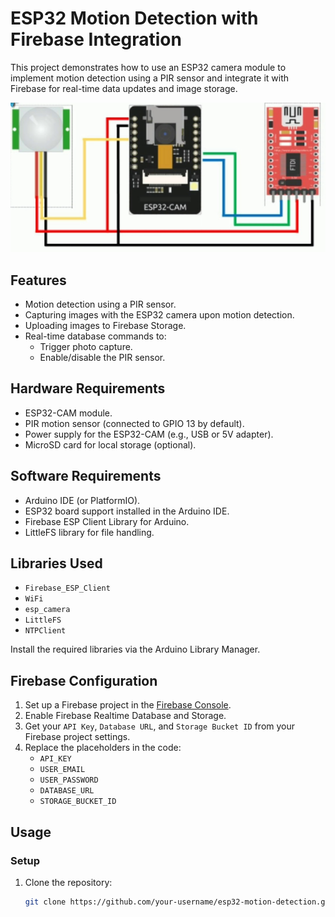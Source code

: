 # ESP32 Motion Detection with Firebase Integration

This project demonstrates how to use an ESP32 camera module to implement motion detection using a PIR sensor and integrate it with Firebase for real-time data updates and image storage.

![Scheme](images/scheme.png)

## Features
- Motion detection using a PIR sensor.
- Capturing images with the ESP32 camera upon motion detection.
- Uploading images to Firebase Storage.
- Real-time database commands to:
  - Trigger photo capture.
  - Enable/disable the PIR sensor.

## Hardware Requirements
- ESP32-CAM module.
- PIR motion sensor (connected to GPIO 13 by default).
- Power supply for the ESP32-CAM (e.g., USB or 5V adapter).
- MicroSD card for local storage (optional).

## Software Requirements
- Arduino IDE (or PlatformIO).
- ESP32 board support installed in the Arduino IDE.
- Firebase ESP Client Library for Arduino.
- LittleFS library for file handling.

## Libraries Used
- `Firebase_ESP_Client`
- `WiFi`
- `esp_camera`
- `LittleFS`
- `NTPClient`

Install the required libraries via the Arduino Library Manager.

## Firebase Configuration
1. Set up a Firebase project in the [Firebase Console](https://console.firebase.google.com/).
2. Enable Firebase Realtime Database and Storage.
3. Get your `API Key`, `Database URL`, and `Storage Bucket ID` from your Firebase project settings.
4. Replace the placeholders in the code:
   - `API_KEY`
   - `USER_EMAIL`
   - `USER_PASSWORD`
   - `DATABASE_URL`
   - `STORAGE_BUCKET_ID`



## Usage
### Setup
1. Clone the repository:
   ```bash
   git clone https://github.com/your-username/esp32-motion-detection.git
